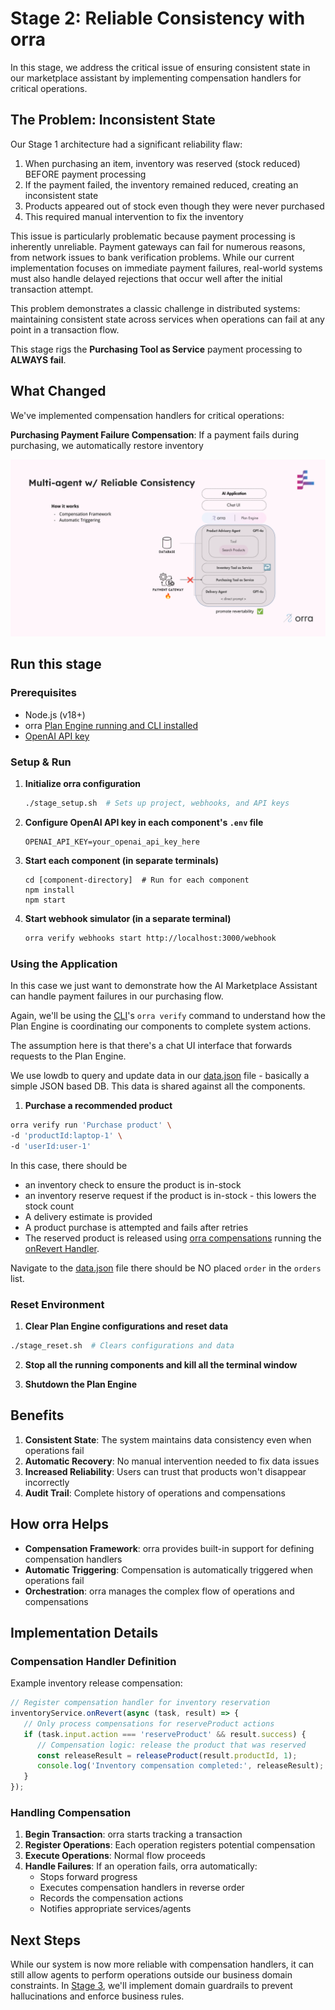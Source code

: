 # Stage 2: Reliable Consistency with orra

In this stage, we address the critical issue of ensuring consistent state in our marketplace assistant by implementing compensation handlers for critical operations.

## The Problem: Inconsistent State

Our Stage 1 architecture had a significant reliability flaw:

1. When purchasing an item, inventory was reserved (stock reduced) BEFORE payment processing
2. If the payment failed, the inventory remained reduced, creating an inconsistent state
3. Products appeared out of stock even though they were never purchased
4. This required manual intervention to fix the inventory

This issue is particularly problematic because payment processing is inherently unreliable. Payment gateways can fail for numerous reasons, from network issues to bank verification problems. While our current implementation focuses on immediate payment failures, real-world systems must also handle delayed rejections that occur well after the initial transaction attempt.

This problem demonstrates a classic challenge in distributed systems: maintaining consistent state across services when operations can fail at any point in a transaction flow.

This stage rigs the **Purchasing Tool as Service** payment processing to **ALWAYS fail**.

## What Changed

We've implemented compensation handlers for critical operations:

**Purchasing Payment Failure Compensation**: If a payment fails during purchasing, we automatically restore inventory

![](images/ReliableState.png)

## Run this stage

### Prerequisites
- Node.js (v18+)
- orra [Plan Engine running and CLI installed](https://github.com/orra-dev/orra/tree/main#installation)
- [OpenAI API key](https://platform.openai.com/docs/api-reference/authentication)

### Setup & Run

1. **Initialize orra configuration**
   ```bash
   ./stage_setup.sh  # Sets up project, webhooks, and API keys

2. **Configure OpenAI API key in each component's `.env` file**
   ```shell
   OPENAI_API_KEY=your_openai_api_key_here
   ```
3. **Start each component (in separate terminals)**
   ```shell
   cd [component-directory]  # Run for each component
   npm install
   npm start
   ```
4. **Start webhook simulator (in a separate terminal)**
   ```bash
   orra verify webhooks start http://localhost:3000/webhook
   ```
### Using the Application

In this case we just want to demonstrate how the AI Marketplace Assistant can handle payment failures in our purchasing flow.

Again, we'll be using the [CLI](https://github.com/orra-dev/orra/blob/main/docs/cli.md)'s `orra verify` command to understand how the Plan Engine is coordinating our components to complete system actions.

The assumption here is that there's a chat UI interface that forwards requests to the Plan Engine.

We use lowdb to query and update data in our [data.json](data.json) file - basically a simple JSON based DB. This data is shared against all the components.

1. **Purchase a recommended product**

```bash
orra verify run 'Purchase product' \
-d 'productId:laptop-1' \
-d 'userId:user-1'
```

In this case, there should be
- an inventory check to ensure the product is in-stock
- an inventory reserve request if the product is in-stock - this lowers the stock count
- A delivery estimate is provided
- A product purchase is attempted and fails after retries
- The reserved product is released using [orra compensations](https://github.com/orra-dev/orra/blob/main/docs/compensations.md) running the [onRevert Handler](#compensation-handler-definition). 

Navigate to the [data.json](data.json) file there should be NO placed `order` in the `orders` list.

### Reset Environment

1. **Clear Plan Engine configurations and reset data**
```bash
./stage_reset.sh  # Clears configurations and data
```

2. **Stop all the running components and kill all the terminal window**

3. **Shutdown the Plan Engine**

## Benefits

1. **Consistent State**: The system maintains data consistency even when operations fail
2. **Automatic Recovery**: No manual intervention needed to fix data issues
3. **Increased Reliability**: Users can trust that products won't disappear incorrectly
4. **Audit Trail**: Complete history of operations and compensations

## How orra Helps

- **Compensation Framework**: orra provides built-in support for defining compensation handlers
- **Automatic Triggering**: Compensation is automatically triggered when operations fail
- **Orchestration**: orra manages the complex flow of operations and compensations

## Implementation Details

### Compensation Handler Definition

Example inventory release compensation:

```javascript
// Register compensation handler for inventory reservation
inventoryService.onRevert(async (task, result) => {
   // Only process compensations for reserveProduct actions
   if (task.input.action === 'reserveProduct' && result.success) {
      // Compensation logic: release the product that was reserved
      const releaseResult = releaseProduct(result.productId, 1);
      console.log('Inventory compensation completed:', releaseResult);
   }
});
```

### Handling Compensation

1. **Begin Transaction**: orra starts tracking a transaction
2. **Register Operations**: Each operation registers potential compensation
3. **Execute Operations**: Normal flow proceeds
4. **Handle Failures**: If an operation fails, orra automatically:
    - Stops forward progress
    - Executes compensation handlers in reverse order
    - Records the compensation actions
    - Notifies appropriate services/agents

## Next Steps

While our system is now more reliable with compensation handlers, it can still allow agents to perform operations outside our business domain constraints. In [Stage 3](../stage3-grounding), we'll implement domain guardrails to prevent hallucinations and enforce business rules.
